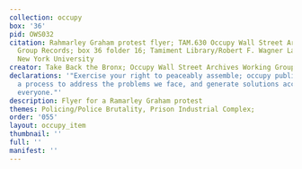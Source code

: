 ```yaml
---
collection: occupy
box: '36'
pid: OWS032
citation: Rahmarley Graham protest flyer; TAM.630 Occupy Wall Street Archives Working
  Group Records; box 36 folder 16; Tamiment Library/Robert F. Wagner Labor Archives,
  New York University
creator: Take Back the Bronx; Occupy Wall Street Archives Working Group
declarations: '"Exercise your right to peaceably assemble; occupy public space;  create
  a process to address the problems we face, and generate solutions accessible to
  everyone."'
description: Flyer for a Ramarley Graham protest
themes: Policing/Police Brutality, Prison Industrial Complex;
order: '055'
layout: occupy_item
thumbnail: ''
full: ''
manifest: ''
---
```

